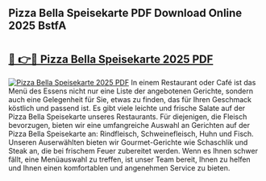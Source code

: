 ## Pizza Bella Speisekarte PDF Download Online 2025 BstfA

# <h2><a href="http://gce3gni.nevu.top/?p=Pizza+Bella+Speisekarte">🔗 👉🔴 Pizza Bella Speisekarte 2025 PDF</a></h2>

[![Pizza Bella Speisekarte 2025 PDF](https://i.imgur.com/dBaPXMq.png)](http://gce3gni.nevu.top/?p=Pizza+Bella+Speisekarte)
In einem Restaurant oder Café ist das Menü des Essens nicht nur eine Liste der angebotenen Gerichte, sondern auch eine Gelegenheit für Sie, etwas zu finden, das für Ihren Geschmack köstlich und passend ist. Es gibt viele leichte und frische Salate auf der Pizza Bella Speisekarte unseres Restaurants. Für diejenigen, die Fleisch bevorzugen, bieten wir eine umfangreiche Auswahl an Gerichten auf der Pizza Bella Speisekarte an: Rindfleisch, Schweinefleisch, Huhn und Fisch. Unseren Auserwählten bieten wir Gourmet-Gerichte wie Schaschlik und Steak an, die bei frischem Feuer zubereitet werden. Wenn es Ihnen schwer fällt, eine Menüauswahl zu treffen, ist unser Team bereit, Ihnen zu helfen und Ihnen einen komfortablen und angenehmen Service zu bieten.
